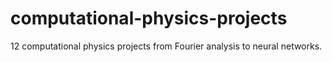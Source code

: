 # computational-physics-projects
12 computational physics projects from Fourier analysis to neural networks.
